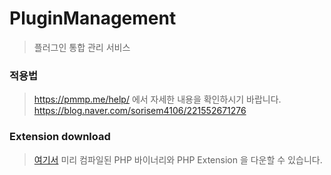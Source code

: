 # PluginManagement
> 플러그인 통합 관리 서비스

### 적용법
> https://pmmp.me/help/ 에서 자세한 내용을 확인하시기 바랍니다.
> https://blog.naver.com/sorisem4106/221552671276

### Extension download
> [여기서](https://github.com/nnnlog/pmmp.me) 미리 컴파일된 PHP 바이너리와 PHP Extension 을 다운할 수 있습니다.
